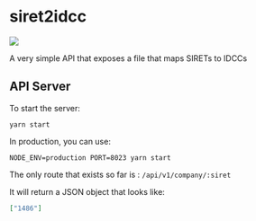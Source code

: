 # siret2idcc

![](https://i.imgur.com/gSe54sx.png)

A very simple API that exposes a file that maps SIRETs to IDCCs

## API Server

To start the server:

    yarn start

In production, you can use:

    NODE_ENV=production PORT=8023 yarn start

The only route that exists so far is : `/api/v1/company/:siret`

It will return a JSON object that looks like:

```json
["1486"]
```
